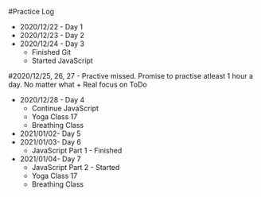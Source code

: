 #Practice Log

- 2020/12/22 - Day 1
- 2020/12/23 - Day 2
- 2020/12/24 - Day 3
  - Finished Git
  - Started JavaScript

#2020/12/25, 26, 27 - Practive missed. Promise to practise atleast 1 hour a day. No matter what + Real focus on ToDo

- 2020/12/28 - Day 4
  - Continue JavaScript
  - Yoga Class 17
  - Breathing Class
- 2021/01/02- Day 5
- 2021/01/03- Day 6
  - JavaScript Part 1 - Finished
- 2021/01/04- Day 7
  - JavaScript Part 2 - Started
  - Yoga Class 17
  - Breathing Class
